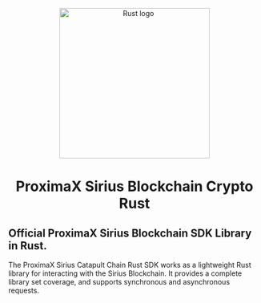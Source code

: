 <p align="center"><a href="https://www.rust-lang.org" target="_blank" rel="noopener noreferrer"><img width="300" srchttps://user-images.githubusercontent.com/29048783/72949565-a56bab00-3d56-11ea-90e8-c02966600775.png" alt="Rust logo"></a></p>
<h1 align="center">ProximaX Sirius Blockchain Crypto Rust</h1>

## Official ProximaX Sirius Blockchain SDK Library in Rust.

The ProximaX Sirius Catapult Chain Rust SDK works as a lightweight Rust library for interacting with the Sirius Blockchain. It provides a complete library set coverage, and supports synchronous and asynchronous requests. 
